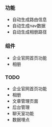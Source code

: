 ### 功能
- 自动生成路由信息
- 自动生成nav数据
- 自动生成相册路径
### 组件
- 企业官网首页功能
- 相册
### TODO
- 企业官网首页功能
- 相册
- 文章管理页面
- 后台管理
- 聊天室功能
- 数据埋点